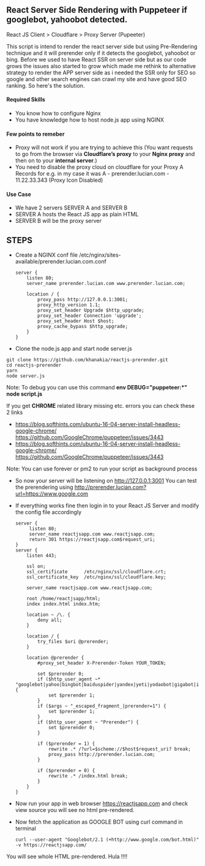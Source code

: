 ## React Server Side Rendering with Puppeteer if googlebot, yahoobot detected.
React JS Client > Cloudflare > Proxy Server (Pupeeter) 

This script is intend to render the react server side but using Pre-Rendering technique and it will prerender only if it detects the googlebot, yahoobot or bing.
Before we used to have React SSR on server side but as our code grows the issues also started to grow which made me rethink to alternative strategy to render the APP server side as i needed the SSR only for SEO so google and other search engines can crawl my site and have good SEO ranking. So here's the solution.

#### Required Skills
* You know how to configure Nginx
* You have knowledge how to host node.js app using NGINX

#### Few points to remeber
* Proxy will not work if you are trying to achieve this  (You want requests to go from the browser via **Cloudflare’s proxy** to your **Nginx proxy** and then on to your **internal server**.)
* You need to disable the proxy cloud on cloudflare for your Proxy A Records for e.g. in my case it was A - prerender.lucian.com - 11.22.33.343 (Proxy Icon Disabled)

####  Use Case
* We have 2 servers SERVER A and SERVER B
* SERVER A hosts the React JS app as plain HTML
* SERVER B will be the proxy server

## STEPS
* Create a NGINX conf file /etc/nginx/sites-available/prerender.lucian.com.conf 
	```
	server {
	    listen 80;
	    server_name prerender.lucian.com www.prerender.lucian.com;

	    location / {
	        proxy_pass http://127.0.0.1:3001;
	        proxy_http_version 1.1;
	        proxy_set_header Upgrade $http_upgrade;
	        proxy_set_header Connection 'upgrade';
	        proxy_set_header Host $host;
	        proxy_cache_bypass $http_upgrade;
	    }
	}
	```

* Clone the node.js app and start node server.js
```
git clone https://github.com/khanakia/reactjs-prerender.git
cd reactjs-prerender
yarn
node server.js
```
Note: To debug you can use this command **env DEBUG="puppeteer:*" node script.js**

If you get **CHROME** related library missing etc. errors you can check these 2 links
* https://blog.softhints.com/ubuntu-16-04-server-install-headless-google-chrome/
https://github.com/GoogleChrome/puppeteer/issues/3443
* https://blog.softhints.com/ubuntu-16-04-server-install-headless-google-chrome/
https://github.com/GoogleChrome/puppeteer/issues/3443

Note: You can use forever or pm2 to run your script as background process

* So now your server will be listening on http://127.0.0.1:3001
 You can test the prerendering using http://prerender.lucian.com?url=https://www.google.com

* If everything works fine then login in to your React JS Server and modify the config file accordingly

	```
	server {
	     listen 80;
	     server_name reactjsapp.com www.reactjsapp.com;
	     return 301 https://reactjsapp.com$request_uri;
	}
	server {
	    listen 443;

	    ssl on;
	    ssl_certificate      /etc/nginx/ssl/cloudflare.crt;
	    ssl_certificate_key  /etc/nginx/ssl/cloudflare.key;
	    
	    server_name reactjsapp.com www.reactjsapp.com;
	    
	    root /home/reactjsapp/html;
	    index index.html index.htm;

		location ~ /\. {
	        deny all;
	    }

	    location / {
	        try_files $uri @prerender;
	    }

	    location @prerender {
	        #proxy_set_header X-Prerender-Token YOUR_TOKEN;

	        set $prerender 0;
	        if ($http_user_agent ~* "googlebot|yahoo|bingbot|baiduspider|yandex|yeti|yodaobot|gigabot|ia_archiver|facebookexternalhit|twitterbot|developers\.google\.com") {
	            set $prerender 1;
	        }
	        if ($args ~ "_escaped_fragment_|prerender=1") {
	            set $prerender 1;
	        }
	        if ($http_user_agent ~ "Prerender") {
	            set $prerender 0;
	        }

	        if ($prerender = 1) {
	            rewrite .* /?url=$scheme://$host$request_uri? break;
	            proxy_pass http://prerender.lucian.com;
	        }

	        if ($prerender = 0) {
	            rewrite .* /index.html break;
	        }
	    }
	}
	```

* Now run your app in web browser https://reactjsapp.com and check view source you will see no html pre-rendered.

* Now fetch the application as GOOGLE BOT using curl command in terminal
	```
	curl --user-agent "Googlebot/2.1 (+http://www.google.com/bot.html)" -v https://reactjsapp.com/
	```
You will see whole HTML pre-rendered. Hula !!!!
